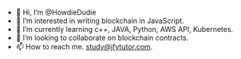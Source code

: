 - 👋 Hi, I’m @HowdieDudie
- 👀 I’m interested in writing blockchain in JavaScript.
- 🌱 I’m currently learning c++, JAVA, Python, AWS API, Kubernetes.
- 💞️ I’m looking to collaborate on blockchain contracts.
- 📫 How to reach me. study@jfytutor.com.

<!---
HowdieDudie/HowdieDudie is a ✨ special ✨ repository because its `README.md` (this file) appears on your GitHub profile.
You can click the Preview link to take a look at your changes.
--->
